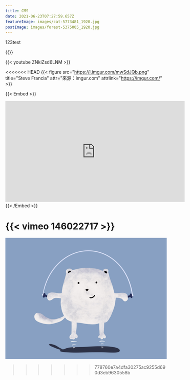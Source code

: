 ```yaml
---
title: CMS
date: 2021-06-23T07:27:59.657Z
featureImage: images/cat-5773481_1920.jpg
postImage: images/forest-5375005_1920.jpg
---
```

123test

{{<youtube ZNkiZsd6LNM>}}

{{< youtube ZNkiZsd6LNM >}}

<<<<<<< HEAD
{{< figure src="https://i.imgur.com/mwSdJQb.png" title="Steve Francia" attr="來源：imgur.com" attrlink="https://imgur.com/" >}}

{{< Embed >}}
<iframe width="560" height="315" src="https://www.youtube.com/embed/ZNkiZsd6LNM" title="YouTube video player" frameborder="0" allow="accelerometer; autoplay; clipboard-write; encrypted-media; gyroscope; picture-in-picture" allowfullscreen></iframe>
{{< /Embed >}}

{{< vimeo 146022717 >}}
=======
![](images/cat-5773481_1920.jpg)
>>>>>>> 778760e7a4dfa30275ac9255d690d3eb9630558b
